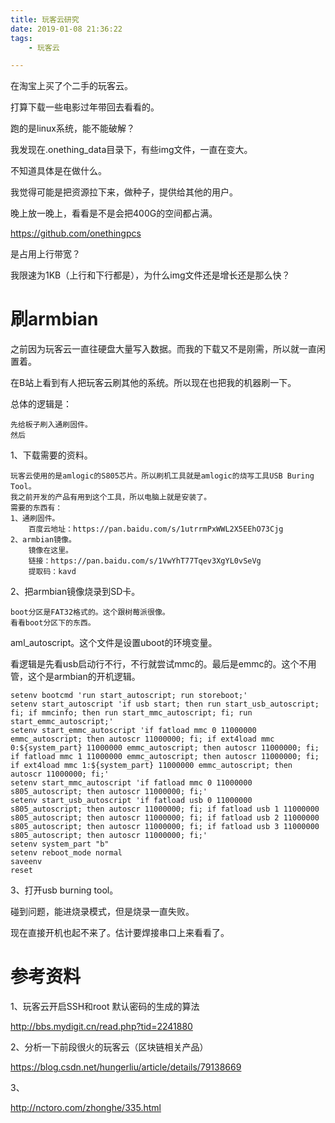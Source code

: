 ```yaml
---
title: 玩客云研究
date: 2019-01-08 21:36:22
tags:		
	- 玩客云

---
```




在淘宝上买了个二手的玩客云。

打算下载一些电影过年带回去看看的。

跑的是linux系统，能不能破解？



我发现在.onething_data目录下，有些img文件，一直在变大。

不知道具体是在做什么。

我觉得可能是把资源拉下来，做种子，提供给其他的用户。

晚上放一晚上，看看是不是会把400G的空间都占满。



https://github.com/onethingpcs



是占用上行带宽？

我限速为1KB（上行和下行都是），为什么img文件还是增长还是那么快？



# 刷armbian

之前因为玩客云一直往硬盘大量写入数据。而我的下载又不是刚需，所以就一直闲置着。

在B站上看到有人把玩客云刷其他的系统。所以现在也把我的机器刷一下。

总体的逻辑是：

```
先给板子刷入通刷固件。
然后
```



1、下载需要的资料。

```
玩客云使用的是amlogic的S805芯片。所以刷机工具就是amlogic的烧写工具USB Buring Tool。
我之前开发的产品有用到这个工具，所以电脑上就是安装了。
需要的东西有：
1、通刷固件。
	百度云地址：https://pan.baidu.com/s/1utrrmPxWWL2X5EEhO73Cjg
2、armbian镜像。
	镜像在这里。
	链接：https://pan.baidu.com/s/1VwYhT77Tqev3XgYL0vSeVg
	提取码：kavd

```

2、把armbian镜像烧录到SD卡。

```
boot分区是FAT32格式的。这个跟树莓派很像。
看看boot分区下的东西。
```

aml_autoscript。这个文件是设置uboot的环境变量。

看逻辑是先看usb启动行不行，不行就尝试mmc的。最后是emmc的。这个不用管，这个是armbian的开机逻辑。

```
setenv bootcmd 'run start_autoscript; run storeboot;'
setenv start_autoscript 'if usb start; then run start_usb_autoscript; fi; if mmcinfo; then run start_mmc_autoscript; fi; run start_emmc_autoscript;'
setenv start_emmc_autoscript 'if fatload mmc 0 11000000 emmc_autoscript; then autoscr 11000000; fi; if ext4load mmc 0:${system_part} 11000000 emmc_autoscript; then autoscr 11000000; fi; if fatload mmc 1 11000000 emmc_autoscript; then autoscr 11000000; fi; if ext4load mmc 1:${system_part} 11000000 emmc_autoscript; then autoscr 11000000; fi;'
setenv start_mmc_autoscript 'if fatload mmc 0 11000000 s805_autoscript; then autoscr 11000000; fi;'
setenv start_usb_autoscript 'if fatload usb 0 11000000 s805_autoscript; then autoscr 11000000; fi; if fatload usb 1 11000000 s805_autoscript; then autoscr 11000000; fi; if fatload usb 2 11000000 s805_autoscript; then autoscr 11000000; fi; if fatload usb 3 11000000 s805_autoscript; then autoscr 11000000; fi;'
setenv system_part "b"
setenv reboot_mode normal
saveenv
reset
```

3、打开usb burning tool。



碰到问题，能进烧录模式，但是烧录一直失败。

现在直接开机也起不来了。估计要焊接串口上来看看了。



# 参考资料

1、玩客云开启SSH和root 默认密码的生成的算法 

http://bbs.mydigit.cn/read.php?tid=2241880

2、分析一下前段很火的玩客云（区块链相关产品）

https://blog.csdn.net/hungerliu/article/details/79138669

3、

http://nctoro.com/zhonghe/335.html